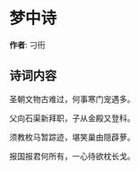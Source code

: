 # 梦中诗

**作者**: 刁衎

## 诗词内容

圣朝文物古难过，何事寒门宠遇多。

父向石渠新拜职，子从金殿又登科。

须教枚马暂踪迹，堪笑巢由隠薜萝。

报国报君何所有，一心待欲枕长戈。

